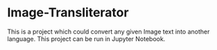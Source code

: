 # Image-Transliterator
This is a project which could convert any given Image text into another language. This project can be run in Jupyter Notebook.
